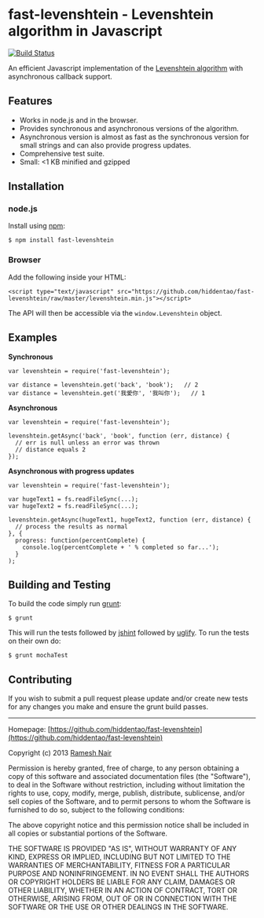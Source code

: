 # fast-levenshtein - Levenshtein algorithm in Javascript

[![Build Status](https://secure.travis-ci.org/hiddentao/fast-levenshtein.png)](http://travis-ci.org/hiddentao/fast-levenshtein)

An efficient Javascript implementation of the [Levenshtein algorithm](http://rosettacode.org/wiki/Levenshtein_distance) with asynchronous callback support.

## Features

* Works in node.js and in the browser.
* Provides synchronous and asynchronous versions of the algorithm.
* Asynchronous version is almost as fast as the synchronous version for small strings and can also provide progress updates.
* Comprehensive test suite.
* Small: <1 KB minified and gzipped

## Installation

### node.js

Install using [npm](http://npmjs.org/):

    $ npm install fast-levenshtein

### Browser

Add the following inside your HTML:

    <script type="text/javascript" src="https://github.com/hiddentao/fast-levenshtein/raw/master/levenshtein.min.js"></script>

The API will then be accessible via the `window.Levenshtein` object.

## Examples

**Synchronous**

    var levenshtein = require('fast-levenshtein');

    var distance = levenshtein.get('back', 'book');   // 2
    var distance = levenshtein.get('我愛你', '我叫你');   // 1


**Asynchronous**

    var levenshtein = require('fast-levenshtein');

    levenshtein.getAsync('back', 'book', function (err, distance) {
      // err is null unless an error was thrown
      // distance equals 2
    });

**Asynchronous with progress updates**

    var levenshtein = require('fast-levenshtein');

    var hugeText1 = fs.readFileSync(...);
    var hugeText2 = fs.readFileSync(...);

    levenshtein.getAsync(hugeText1, hugeText2, function (err, distance) {
      // process the results as normal
    }, {
      progress: function(percentComplete) {
        console.log(percentComplete + ' % completed so far...');
      }
    );

## Building and Testing

To build the code simply run [grunt](http://gruntjs.com/):

    $ grunt

This will run the tests followed by [jshint](jshint.com) followed by [uglify](https://github.com/mishoo/UglifyJS). To run the tests on their own do:

    $ grunt mochaTest


## Contributing

If you wish to submit a pull request please update and/or create new tests for any changes you make and ensure the grunt build passes.

---

Homepage: [https://github.com/hiddentao/fast-levenshtein](https://github.com/hiddentao/fast-levenshtein)


Copyright (c) 2013 [Ramesh Nair](http://www.hiddentao.com/)

Permission is hereby granted, free of charge, to any person
obtaining a copy of this software and associated documentation
files (the "Software"), to deal in the Software without
restriction, including without limitation the rights to use,
copy, modify, merge, publish, distribute, sublicense, and/or sell
copies of the Software, and to permit persons to whom the
Software is furnished to do so, subject to the following
conditions:

The above copyright notice and this permission notice shall be
included in all copies or substantial portions of the Software.

THE SOFTWARE IS PROVIDED "AS IS", WITHOUT WARRANTY OF ANY KIND,
EXPRESS OR IMPLIED, INCLUDING BUT NOT LIMITED TO THE WARRANTIES
OF MERCHANTABILITY, FITNESS FOR A PARTICULAR PURPOSE AND
NONINFRINGEMENT. IN NO EVENT SHALL THE AUTHORS OR COPYRIGHT
HOLDERS BE LIABLE FOR ANY CLAIM, DAMAGES OR OTHER LIABILITY,
WHETHER IN AN ACTION OF CONTRACT, TORT OR OTHERWISE, ARISING
FROM, OUT OF OR IN CONNECTION WITH THE SOFTWARE OR THE USE OR
OTHER DEALINGS IN THE SOFTWARE.




